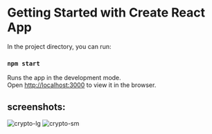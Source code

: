 # Getting Started with Create React App

In the project directory, you can run:

### `npm start`

Runs the app in the development mode.\
Open [http://localhost:3000](http://localhost:3000) to view it in the browser.

## screenshots:
![crypto-lg](https://user-images.githubusercontent.com/68134403/139710311-8d6509a5-e9db-4456-a3d5-7515d2df96b1.png)
![crypto-sm](https://user-images.githubusercontent.com/68134403/139710329-76b2cee6-4b97-436b-927c-dc6402174d14.png)


